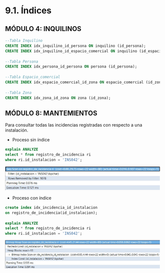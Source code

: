 # 9.1. Índices

## MÓDULO 4: INQUILINOS
```sql
--Tabla Inquilino
CREATE INDEX idx_inquilino_id_persona ON inquilino (id_persona);
CREATE INDEX idx_inquilino_id_espacio_comercial ON inquilino (id_espacio_comercial);

--Tabla Persona
CREATE INDEX idx_persona_id_persona ON persona (id_persona);

--Tabla Espacio_comercial
CREATE INDEX idx_espacio_comercial_id_zona ON espacio_comercial (id_zona);

--Tabla Zona
CREATE INDEX idx_zona_id_zona ON zona (id_zona);
```

## MÓDULO 8: MANTEMIENTOS

Para consultar todas las incidencias registradas con respecto a una instalación.
* Proceso sin índice
```sql
explain ANALYZE
select * from registro_de_incidencia ri
where ri.id_instalacion = 'INS042';
```
![image](Mantemiento_rendimiento_sin_indice.jpg)

* Proceso con índice
```sql
create index idx_incidencia_id_instalacion
on registro_de_incidencia(id_instalacion);

explain ANALYZE
select * from registro_de_incidencia ri
where ri.id_instalacion = 'INS042';
```
![image](Mantenimiento_rendimiento_con_indice.jpg)




